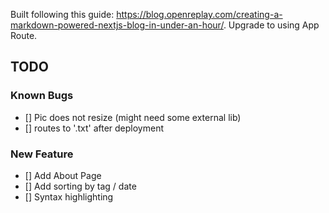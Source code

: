 Built following this guide: https://blog.openreplay.com/creating-a-markdown-powered-nextjs-blog-in-under-an-hour/. Upgrade to using App Route.

## TODO
### Known Bugs
- [] Pic does not resize (might need some external lib)
- [] <Link href="/"> routes to '.txt' after deployment 

### New Feature
- [] Add About Page
- [] Add sorting by tag / date
- [] Syntax highlighting
